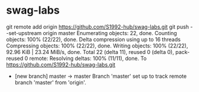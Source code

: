# swag-labs
git remote add origin https://github.com/S1992-hub/swag-labs.git
git push --set-upstream origin master
Enumerating objects: 22, done.
Counting objects: 100% (22/22), done.
Delta compression using up to 16 threads
Compressing objects: 100% (22/22), done.
Writing objects: 100% (22/22), 92.96 KiB | 23.24 MiB/s, done.
Total 22 (delta 11), reused 0 (delta 0), pack-reused 0
remote: Resolving deltas: 100% (11/11), done.
To https://github.com/S1992-hub/swag-labs.git
 * [new branch]      master -> master
Branch 'master' set up to track remote branch 'master' from 'origin'.
